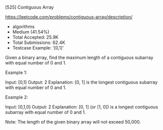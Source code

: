[525] Contiguous Array  

https://leetcode.com/problems/contiguous-array/description/

* algorithms
* Medium (41.54%)
* Total Accepted:    25.9K
* Total Submissions: 62.4K
* Testcase Example:  '[0,1]'

Given a binary array, find the maximum length of a contiguous subarray with equal number of 0 and 1. 


Example 1:

Input: [0,1]
Output: 2
Explanation: [0, 1] is the longest contiguous subarray with equal number of 0 and 1.



Example 2:

Input: [0,1,0]
Output: 2
Explanation: [0, 1] (or [1, 0]) is a longest contiguous subarray with equal number of 0 and 1.



Note:
The length of the given binary array will not exceed 50,000.

